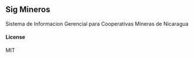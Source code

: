 ## Sig Mineros

Sistema de Informacion Gerencial para Cooperativas Mineras de Nicaragua

#### License

MIT